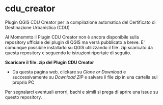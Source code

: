 # cdu_creator
Plugin QGIS CDU Creator per la compilazione automatica del Certificato di Destinazione Urbanistica (CDU)

Al Momemnto il Plugin CDU Creator non è ancora disponibile sulla repository ufficiale dei plugin di QGIS ma verrà pubblicato a breve. E' comunque possibile installarlo su QGIS utilizzando il file .zip scaricato da questa repository e seguendo le istruzioni riportate di seguito.

**Scaricare il file .zip del Plugin CDU Creator**
* Da questa pagina web, clickare su *Clone or Download* e successivamente su *Download ZIP* e salvare il file zip in una cartella sul proprio PC

Per segnalarci eventuali errorri, bachi e simili si prega di aprire una issue su questo repository.
